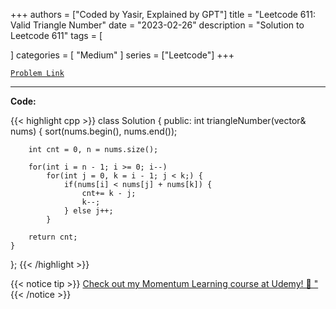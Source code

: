 
+++
authors = ["Coded by Yasir, Explained by GPT"]
title = "Leetcode 611: Valid Triangle Number"
date = "2023-02-26"
description = "Solution to Leetcode 611"
tags = [
    
]
categories = [
    "Medium"
]
series = ["Leetcode"]
+++



[`Problem Link`](https://leetcode.com/problems/valid-triangle-number/description/)

---

**Code:**

{{< highlight cpp >}}
class Solution {
public:
    int triangleNumber(vector<int>& nums) {
        sort(nums.begin(), nums.end());
        
        int cnt = 0, n = nums.size();
        
        for(int i = n - 1; i >= 0; i--)
            for(int j = 0, k = i - 1; j < k;) {
                if(nums[i] < nums[j] + nums[k]) {
                    cnt+= k - j;
                    k--;
                } else j++;
            }
        
        return cnt;
    }
};
{{< /highlight >}}


{{< notice tip >}}
[Check out my Momentum Learning course at Udemy! 🚀 "](https://www.udemy.com/course/blind-75-the-data-structures-and-algorithms-essentials/)
{{< /notice >}}

